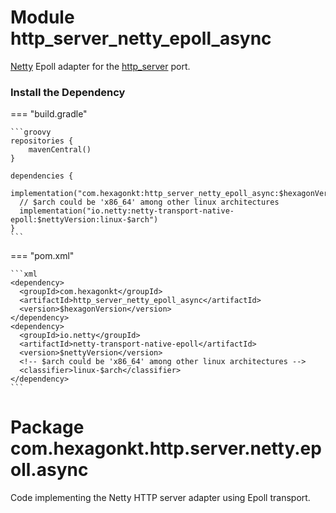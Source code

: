 
# Module http_server_netty_epoll_async
[Netty] Epoll adapter for the [http_server] port.

[Netty]: https://netty.io
[http_server]: /http_server

### Install the Dependency

=== "build.gradle"

    ```groovy
    repositories {
        mavenCentral()
    }

    dependencies {
      implementation("com.hexagonkt:http_server_netty_epoll_async:$hexagonVersion")
      // $arch could be 'x86_64' among other linux architectures
      implementation("io.netty:netty-transport-native-epoll:$nettyVersion:linux-$arch")
    }
    ```

=== "pom.xml"

    ```xml
    <dependency>
      <groupId>com.hexagonkt</groupId>
      <artifactId>http_server_netty_epoll_async</artifactId>
      <version>$hexagonVersion</version>
    </dependency>
    <dependency>
      <groupId>io.netty</groupId>
      <artifactId>netty-transport-native-epoll</artifactId>
      <version>$nettyVersion</version>
      <!-- $arch could be 'x86_64' among other linux architectures -->
      <classifier>linux-$arch</classifier>
    </dependency>
    ```

# Package com.hexagonkt.http.server.netty.epoll.async
Code implementing the Netty HTTP server adapter using Epoll transport.
